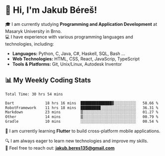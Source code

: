 # 👋 Hi, I'm Jakub Béreš!

🎓 I am currently studying **Programming and Application Development** at Masaryk University in Brno.  
💻 I have experience with various programming languages and technologies, including:  
   - **Languages:** Python, C, Java, C#, Haskell, SQL, Bash ...  
   - **Web Technologies:** HTML, CSS, React, JavaScrip, TypeScript  
   - **Tools & Platforms:** Git, Unix/Linux, Autodesk Inventor

## 📊 My Weekly Coding Stats
<!--START_SECTION:waka-->

```txt
Total Time: 30 hrs 54 mins

Dart              18 hrs 16 mins  ██████████████▓░░░░░░░░░░   58.66 %
RobotFramework    11 hrs 18 mins  █████████░░░░░░░░░░░░░░░░   36.31 %
Markdown          23 mins         ▒░░░░░░░░░░░░░░░░░░░░░░░░   01.27 %
Other             14 mins         ▒░░░░░░░░░░░░░░░░░░░░░░░░   00.79 %
Gradle            10 mins         ░░░░░░░░░░░░░░░░░░░░░░░░░   00.54 %
```

<!--END_SECTION:waka-->

🚀 I am currently learning **Flutter** to build cross-platform mobile applications.  

🔍 I am always eager to learn new technologies and improve my skills.  
📩 Feel free to reach out: **jakub.beres135@gmail.com**  

